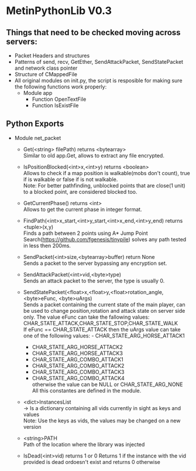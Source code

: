# MetinPythonLib V0.3

## Things that need to be checked moving across servers:

- Packet Headers and structures
- Patterns of send, recv, GetEther, SendAttackPacket, SendStatePacket and network class pointer
- Structure of CMappedFile
- All original modules on init.py, the script is resposible for making sure the following functions work properly:
  - Module app
    - Function OpenTextFile
    - Function IsExistFile


## Python Exports
- Module net_packet
  - Get(\<string\> filePath) returns \<bytearray\><br>
    Similar to old app.Get, allows to extract any file encrypted.
    
  - IsPositionBlocked(\<int\>x,\<int\>y) returns \<boolean\><br>
    Allows to check if a map position is walkable(mobs don't count), true if is walkable or false if is not walkable.<br>
    Note: For better pathfinding, unblocked points that are close(1 unit) to a blocked point, are considered blocked too.<br>
    
  - GetCurrentPhase() returns \<int\><br>
    Allows to get the current phase in integer format.<br>
    
  - FindPath(\<int\>x_start,\<int\>y_start,\<int\>x_end,\<int\>y_end) returns \<tuple\>(x,y)<br>
    Finds a path between 2 points using A* Jump Point Search(https://github.com/fgenesis/tinypile) solves any path tested in less then 200ms.<br>
    
  - SendPacket(\<int\>size,\<bytearray\>buffer) return None<br>
    Sends a packet to the server bypassing any encryption set.<br>
    
  - SendAttackPacket(\<int\>vid,\<byte\>type)<br>
    Sends an attack packet to the server, the type is usually 0.<br>
    
  - SendStatePacket(\<float\>x,\<float\>y,\<float\>rotation_angle,\<byte\>eFunc, \<byte\>uArgs)<br>
    Sends a packet containing the current state of the main player, can be used to change position,rotation and attack state on server side only.
    The value eFunc can take the fallowing values: CHAR_STATE_ATTACK,CHAR_STATE_STOP,CHAR_STATE_WALK<br>
    If eFunc == CHAR_STATE_ATTACK then the uArgs value can take one of the following values:
        - CHAR_STATE_ARG_HORSE_ATTACK1
	- CHAR_STATE_ARG_HORSE_ATTACK2
	- CHAR_STATE_ARG_HORSE_ATTACK3
	- CHAR_STATE_ARG_COMBO_ATTACK1
	- CHAR_STATE_ARG_COMBO_ATTACK2
	- CHAR_STATE_ARG_COMBO_ATTACK3
	- CHAR_STATE_ARG_COMBO_ATTACK4<br>
   otherwise the value can be NULL or CHAR_STATE_ARG_NONE<br>
   All this constantes are defined in the module.<br>
       
  - \<dict\>InstancesList<br>
    -> Is a dictionary containing all vids currently in sight as keys and values<br>
    Note: Use the keys as vids, the values may be changed on a new version<br>
    
  - \<string\>PATH<br>
    Path of the location where the library was injected<br>
    
  - IsDead(\<int\>vid) returns 1 or 0
    Returns 1 if the instance with the vid provided is dead ordoesn't exist and returns 0 otherwise


